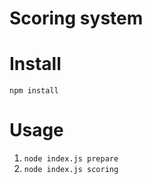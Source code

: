 # Scoring system

# Install
`npm install`

# Usage
1. `node index.js prepare`
2. `node index.js scoring`